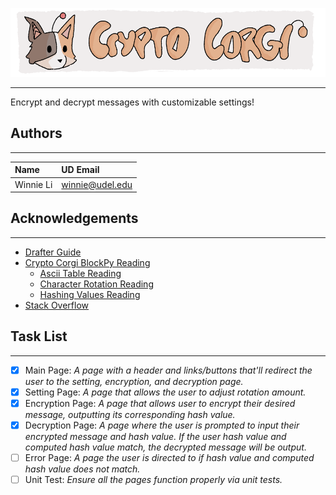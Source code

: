 <p align="center">
  <img src="images/corgi_banner.png" height="110"/>
</p>

---
Encrypt and decrypt messages with customizable settings!

## Authors

---
| Name                  | UD Email               |
|:----------------------|:-----------------------|
| Winnie Li             | winnie@udel.edu        |

## Acknowledgements 

---
- [Drafter Guide](https://drafter-edu.github.io/drafter/contents.html)
- [Crypto Corgi BlockPy Reading](https://blockpy.cis.udel.edu/assignments/reading/bakery_project2_instructions?embed=True)
  - [Ascii Table Reading](https://blockpy.cis.udel.edu/assignments/reading/bakery_project2_read_ascii_table?embed=True)
  - [Character Rotation Reading](https://blockpy.cis.udel.edu/assignments/reading/bakery_project2_read_character_rotation?embed=True)
  - [Hashing Values Reading](https://blockpy.cis.udel.edu/assignments/reading/bakery_project2_read_hashing?embed=True)
- [Stack Overflow](https://stackoverflow.com/a/12118349)

## Task List 

---
- [X] Main Page: *A page with a header and links/buttons that'll redirect the user to the setting, encryption, and 
decryption page.*
- [X] Setting Page: *A page that allows the user to adjust rotation amount.*
- [X] Encryption Page: *A page that allows user to encrypt their desired message, outputting its corresponding 
hash value.*
- [X] Decryption Page: *A page where the user is prompted to input their encrypted message and hash value. 
If the user hash value and computed hash value match, the decrypted message will be output.*
- [ ] Error Page: *A page the user is directed to if hash value and computed hash value does not match.*
- [ ] Unit Test: *Ensure all the pages function properly via unit tests.*